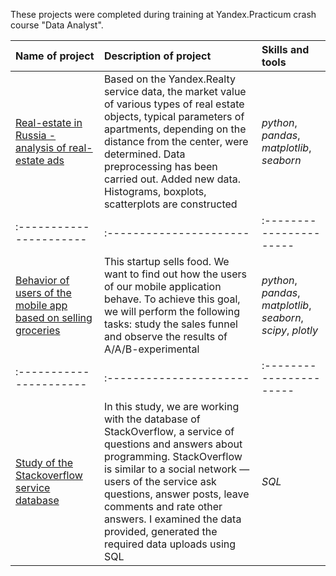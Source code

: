 These projects were completed during training at Yandex.Practicum crash course "Data Analyst".

| Name of project | Description of project | Skills and tools | 
| :---------------------- | :---------------------- | :---------------------- |
| [Real-estate in Russia - analysis of real-estate ads](spb-real-estate) | Based on the Yandex.Realty service data, the market value of various types of real estate objects, typical parameters of apartments, depending on the distance from the center, were determined. Data preprocessing has been carried out. Added new data. Histograms, boxplots, scatterplots are constructed| *python*, *pandas*, *matplotlib*, *seaborn* |
| :---------------------- | :---------------------- | :---------------------- |
| [Behavior of users of the mobile app based on selling groceries](logs-app-behaviour) | This startup sells food. We want to find out how the users of our mobile application behave. To achieve this goal, we will perform the following tasks: study the sales funnel and observe the results of A/A/B-experimental | *python*, *pandas*, *matplotlib*, *seaborn*, *scipy*, *plotly* |
| :---------------------- | :---------------------- | :---------------------- |
| [Study of the Stackoverflow service database](sql-stackoverflow-project) | In this study, we are working with the database of StackOverflow, a service of questions and answers about programming. StackOverflow is similar to a social network — users of the service ask questions, answer posts, leave comments and rate other answers. I examined the data provided, generated the required data uploads using SQL | *SQL* |